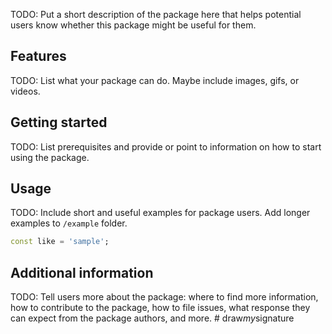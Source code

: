 <!--
This README describes the package. If you publish this package to pub.dev,
this README's contents appear on the landing page for your package.

For information about how to write a good package README, see the guide for
[writing package pages](https://dart.dev/tools/pub/writing-package-pages).

For general information about developing packages, see the Dart guide for
[creating packages](https://dart.dev/guides/libraries/create-packages)
and the Flutter guide for
[developing packages and plugins](https://flutter.dev/to/develop-packages).
-->

TODO: Put a short description of the package here that helps potential users
know whether this package might be useful for them.

## Features

TODO: List what your package can do. Maybe include images, gifs, or videos.

## Getting started

TODO: List prerequisites and provide or point to information on how to
start using the package.

## Usage

TODO: Include short and useful examples for package users. Add longer examples
to `/example` folder.

```dart
const like = 'sample';
```

## Additional information

TODO: Tell users more about the package: where to find more information, how to
contribute to the package, how to file issues, what response they can expect
from the package authors, and more.
#   d r a w _ m y _ s i g n a t u r e  
 